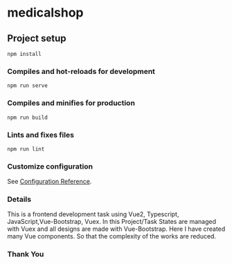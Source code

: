 # medicalshop

## Project setup
```
npm install
```

### Compiles and hot-reloads for development
```
npm run serve
```

### Compiles and minifies for production
```
npm run build
```

### Lints and fixes files
```
npm run lint
```

### Customize configuration
See [Configuration Reference](https://cli.vuejs.org/config/).



### Details

This is a frontend development task using Vue2, Typescript, JavaScript,Vue-Bootstrap, Vuex.
In this Project/Task States are managed with Vuex and 
all designs are made with Vue-Bootstrap. Here I have created
many Vue components. So that the complexity of the works are reduced.

### Thank You

